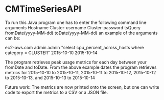 # CMTimeSeriesAPI

To run this Java program one has to enter the following command line arguments
Hostname Cluster-username Cluster-password tsQuery fromDate(yyyy-MM-dd) toDate(yyyy-MM-dd)
an example of the arguments can be:

ec2-aws.com admin admin "select cpu_percent_across_hosts where category = CLUSTER" 2015-10-10 2015-10-14

The program retrieves peak usage metrics for each day between your fromDate and toDate. From the above example dates the program retrieves metrics for 2015-10-10 to 2015-10-11, 2015-10-11 to 2015-10-12, 2015-10-12 to 2015-10-13, and 2015-10-13 to 2015-10-14

Future work: The metrics are now printed onto the screen, but one can write code to export the metrics to a CSV or a JSON file.
